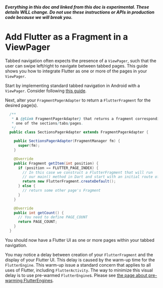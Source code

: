 _**Everything in this doc and linked from this doc is experimental. These
details WILL change. Do not use these instructions or APIs in production code
because we will break you.**_

# Add Flutter as a Fragment in a ViewPager

Tabbed navigation often expects the presence of a `ViewPager`, such that the
user can swipe left/right to navigate between tabbed pages. This guide shows you
how to integrate Flutter as one or more of the pages in your `ViewPager`.

Start by implementing standard tabbed navigation in Android with a `ViewPager`.
Consider following
[this guide](https://developer.android.com/training/implementing-navigation/lateral).

Next, alter your `FragmentPagerAdapter` to return a `FlutterFragment` for the
desired page(s).

```java
  /**
   * A {@link FragmentPagerAdapter} that returns a fragment corresponding to
   * one of the sections/tabs/pages.
   */
  public class SectionsPagerAdapter extends FragmentPagerAdapter {

    public SectionsPagerAdapter(FragmentManager fm) {
      super(fm);
    }

    @Override
    public Fragment getItem(int position) {
      if (position == FLUTTER_PAGE_INDEX) {
        // In this case we construct a FlutterFragment that will run
        // our main() method in Dart and start with an initial route of "/".
        return new FlutterFragment.createDefault();
      } else {
        // return some other page's Fragment
      }
    }

    @Override
    public int getCount() {
      // You need to define PAGE_COUNT
      return PAGE_COUNT;
    }
  }
```

You should now have a Flutter UI as one or more pages within your tabbed
navigation.

You may notice a delay between creation of your `FlutterFragment` and the
display of your Flutter UI. This delay is caused by the warm-up time for the
`FlutterEngine`. This warm-up issue a standard concern that applies to all uses
of Flutter, including `FlutterActivity`. The way to minimize this visual delay
is to use pre-warmed `FlutterEngine`s. Please see
[the page about pre-warming FlutterEngines](Experimental-Reuse-FlutterEngine-across-screens.md).
